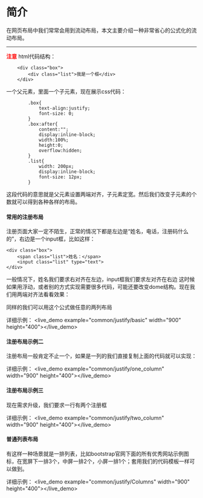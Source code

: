 
# 简介 #

在网页布局中我们常常会用到流动布局，本文主要介绍一种非常省心的公式化的流动布局。

---


**<font color=red>注意</font>**
html代码结构：

		<div class="box">
			<div class="list">我是一个框</div>
		</div>

一个父元素，里面一个子元素，现在展示css代码：



			.box{ 
				text-align:justify;
				font-size: 0;
			}
			.box:after{
				content:"";
				display:inline-block; 
				width:100%; 
				height:0; 
				overflow:hidden;
			}
			.list{ 
				width: 200px;
				display:inline-block; 
				font-size: 12px;
			}

这段代码的意思就是父元素设置两端对齐，子元素定宽。然后我们改变子元素的个数就可以得到各种各样的布局。		

#### 常用的注册布局
注册页面大家一定不陌生，正常的情况下都是左边是“姓名，电话，注册码什么的”，右边是一个input框，比如这样：

	<div class="box">
		<span class="list">姓名：</span>
		<input class="list" type="text">
	</div>
一般情况下，姓名我们要求右对齐在左边，input框我们要求左对齐在右边
这时候如果用浮动，或者别的方式实现需要很多代码，可能还要改变dome结构。现在我们用两端对齐法看看效果：


同样的我们可以用这个公式做任意的两列布局

详细示例：
<live_demo example="common/justify/basic" width="900" height="400"></live_demo>

#### 注册布局示例二
注册布局一般肯定不止一个，如果是一列的我们直接复制上面的代码就可以实现：

详细示例：
<live_demo example="common/justify/one_column" width="900" height="400"></live_demo>

#### 注册布局示例三
现在需求升级，我们要求一行有两个注册框
	
			

详细示例：
<live_demo example="common/justify/two_column" width="900" height="400"></live_demo>

#### 普通列表布局
有这样一种场景就是一排列表，比如bootstrap官网下面的所有优秀网站示例图标，在宽屏下一排3个，中屏一排2个，小屏一排1个；套用我们的代码模板一样可以做到。
	

详细示例：
<live_demo example="common/justify/Columns" width="900" height="400"></live_demo>

